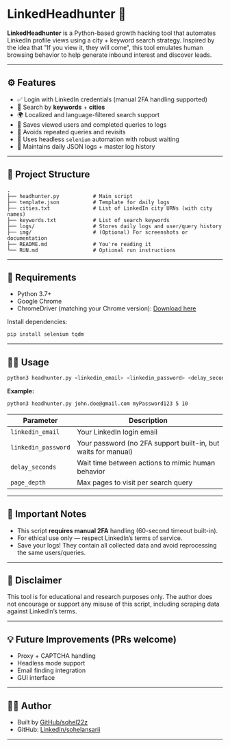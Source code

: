 # LinkedHeadhunter 👀

**LinkedHeadhunter** is a Python-based growth hacking tool that automates LinkedIn profile views using a city + keyword search strategy. Inspired by the idea that "If you view it, they will come", this tool emulates human browsing behavior to help generate inbound interest and discover leads.

---

## ⚙️ Features

* ✅ Login with LinkedIn credentials (manual 2FA handling supported)
* 🔎 Search by **keywords** + **cities**
* 🌍 Localized and language-filtered search support
* 📄 Saves viewed users and completed queries to logs
* 🔄 Avoids repeated queries and revisits
* 🧠 Uses headless `selenium` automation with robust waiting
* 📁 Maintains daily JSON logs + master log history

---

## 📁 Project Structure

```
.
├── headhunter.py           # Main script
├── template.json           # Template for daily logs
├── cities.txt              # List of LinkedIn city URNs (with city names)
├── keywords.txt            # List of search keywords
├── logs/                   # Stores daily logs and user/query history
├── img/                    # (Optional) For screenshots or documentation
├── README.md               # You're reading it
└── RUN.md                  # Optional run instructions
```

---

## 🧪 Requirements

* Python 3.7+
* Google Chrome
* ChromeDriver (matching your Chrome version): [Download here](https://chromedriver.chromium.org/downloads)

Install dependencies:

```bash
pip install selenium tqdm
```

---

## 🏃‍♂️ Usage

```bash
python3 headhunter.py <linkedin_email> <linkedin_password> <delay_seconds> <page_depth>
```

**Example:**

```bash
python3 headhunter.py john.doe@gmail.com myPassword123 5 10
```

| Parameter           | Description                                                   |
| ------------------- | ------------------------------------------------------------- |
| `linkedin_email`    | Your LinkedIn login email                                     |
| `linkedin_password` | Your password (no 2FA support built-in, but waits for manual) |
| `delay_seconds`     | Wait time between actions to mimic human behavior             |
| `page_depth`        | Max pages to visit per search query                           |

---

## 📌 Important Notes

* This script **requires manual 2FA** handling (60-second timeout built-in).
* For ethical use only — respect LinkedIn’s terms of service.
* Save your logs! They contain all collected data and avoid reprocessing the same users/queries.

---

## 📜 Disclaimer

This tool is for educational and research purposes only. The author does not encourage or support any misuse of this script, including scraping data against LinkedIn’s terms.

---

## 💡 Future Improvements (PRs welcome)

* Proxy + CAPTCHA handling
* Headless mode support
* Email finding integration
* GUI interface

---

## 🧑‍💻 Author

* Built by [GitHub/sohel22z](https://github.com/sohel22z)
* GitHub: [LinkedIn/sohelansarii](https://linkedin.com/in/sohelansarii)

---
